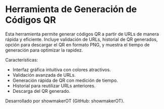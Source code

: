 # Herramienta de Generación de Códigos QR

Esta herramienta permite generar códigos QR a partir de URLs de manera rápida y eficiente. Incluye validación de URLs, historial de QR generados, opción para descargar el QR en formato PNG, y muestra el tiempo de generación para optimizar la rapidez.

Características:
- Interfaz gráfica intuitiva con colores atractivos.
- Validación avanzada de URLs.
- Generación rápida de QR con medición de tiempo.
- Historial para reutilizar URLs anteriores.
- Descarga del QR generado.

Desarrollado por showmakerOT (GitHub: showmakerOT).

